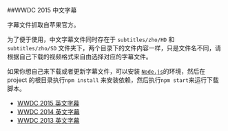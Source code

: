 ##WWDC 2015 中文字幕

字幕文件抓取自苹果官方。

为了便于使用，中文字幕文件同时存在于 `subtitles/zho/HD` 和 `subtitles/zho/SD` 文件夹下，两个目录下的文件内容一样，只是文件名不同，请根据自己下载的视频格式来自由选择对应的字幕文件。

如果你想自己来下载或者更新字幕文件，可以安装 [`Node.js`](https://nodejs.org/)的环境，然后在 project 的根目录执行`npm install` 来安装依赖，然后执行`npm start`来运行下载脚本。

* [WWDC 2015 英文字幕](https://github.com/qiaoxueshi/WWDC_2015_Video_Subtitle)
* [WWDC 2014 英文字幕](https://github.com/qiaoxueshi/WWDC_2014_Video_Subtitle)  
* [WWDC 2013 英文字幕](https://github.com/qiaoxueshi/WWDC_2013_Video_Subtitle)